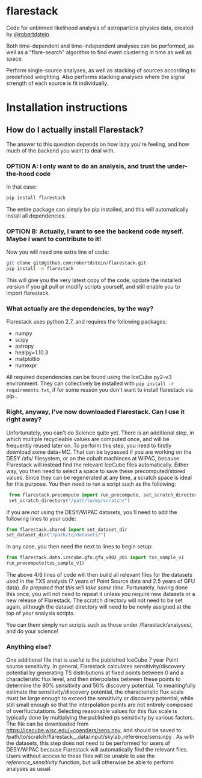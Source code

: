 # flarestack
Code for unbinned likelihood analysis of astroparticle physics data, created by [@robertdstein](https://github.com/robertdstein).

Both time-dependent and time-independent analyses can be performed, as well as a "flare-search" algorithm to find event clustering in time as well as space.

Perform single-source analyses, as well as stacking of sources according to predefined weighting. 
Also performs stacking analyses where the signal strength of each source is fit individually.

# Installation instructions

## How do I actually install Flarestack?

The answer to this question depends on how lazy you're feeling, and how much of the backend you want to deal with.

### OPTION A: I only want to do an analysis, and trust the under-the-hood code

In that case:
```bash
pip install flarestack
```
 
The entire package can simply be pip installed, and this will automatically install all dependencies.

 ### OPTION B: Actually, I want to see the backend code myself. Maybe I want to contribute to it!
 
 Now you will need one extra line of code:

```bash
git clone git@github.com:robertdstein/flarestack.git
pip install -e flarestack
```
 
This will give you the very latest copy of the code, update the installed version if you git pull or modify scripts yourself, and still enable you to import flarestack.

### What actually are the dependencies, by the way?

Flarestack uses python 2.7, and requires the following packages:

* numpy
* scipy
* astropy
* healpy=1.10.3
* matplotlib
* numexpr

All required dependencies can be found using the IceCube py2-v3 environment. They can collectively be installed with ```pip install -r requirements.txt```, if for some reason you don't want to install flarestack via pip..
 
### Right, anyway, I've now downloaded Flarestack. Can I use it right away?
 
Unfortunately, you can't do Science quite yet. There is an additional step, in which multiple recycleable values are computed once, and will be frequently reused later on. To perform this step, you need to firstly download some data+MC. That can be bypassed if you are working on the DESY /afs/ filesystem, or on the cobalt machinces at WIPAC, because Flarestack will instead find the relevant IceCube files automatically. Either way, you then need to select a space to save these precomputed/stored values. Since they can be regenerated at any time, a scratch space is ideal for this purpose. You then need to run a script such as the following:

```python
 from flarestack.precompute import run_precompute, set_scratch_directory
 set_scratch_directory("/path/to/my/scratch/")
```

If you are *not* using the DESY/WIPAC datasets, you'll need to add the following lines to your code:

```python
from flarestack.shared import set_dataset_dir
set_dataset_dir("/path/to/datasets/")
```

In any case, you then need the next to lines to begin setup:

 ```python
from flarestack.data.icecube.gfu.gfu_v002_p01 import txs_sample_v1
run_precompute(txs_sample_v1)
```

The above 4/6 lines of code will then build all relevant files for the datasets used in the TXS analysis (7 years of Point Source data and 2.5 years of GFU data). *Be prepared that this will take some time*. Fortunately, having done this once, you will not need to repeat it unless you require new datasets or a new release of Flarestack. The scratch directory will not need to be set again, although the dataset directory will need to be newly assigned at the top of your analysis scripts. 

You can them simply run scripts such as those under /flarestack/analyses/, and do your science!

### Anything else?

One additional file that is useful is the published IceCube 7 year Point source sensitivity. In general, Flarestack calculates sensitivity/discovery potential by generating TS distributions at fixed points between 0 and a characteristic flux level, and then interpolates between these points to determine the 90% sensitivity and 50% discovery potential. To meaningfully estimate the sensitivity/discovery potential, the characteristic flux scale must be large enough to exceed the sensitivity or discovery potential, while still small enough so that the interpolation points are not entirely composed of overfluctutations. Selecting reasonable values for this flux scale is typically done by multiplying the published ps sensitivity by various factors. The file can be downloaded from https://icecube.wisc.edu/~coenders/sens.npy, and should be saved to /path/to/scratch/flarestack__data/input/skylab_reference/sens.npy . As with the datasets, this step does not need to be performed for users of DESY/WIPAC because Flarestack will automatically find the relevant files. Users without access to these files will be unable to use the _reference_sensitivity_ function, but will otherwise be able to perform analyses as usual.
